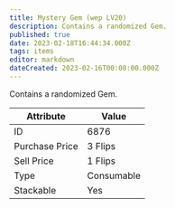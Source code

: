 ```yaml
---
title: Mystery Gem (wep LV20)
description: Contains a randomized Gem.
published: true
date: 2023-02-18T16:44:34.000Z
tags: items
editor: markdown
dateCreated: 2023-02-16T00:00:00.000Z
---
```


Contains a randomized Gem.

|Attribute|Value|
|-|-|
|ID|6876|
|Purchase Price|3 Flips|
|Sell Price|1 Flips|
|Type|Consumable|
|Stackable|Yes|

